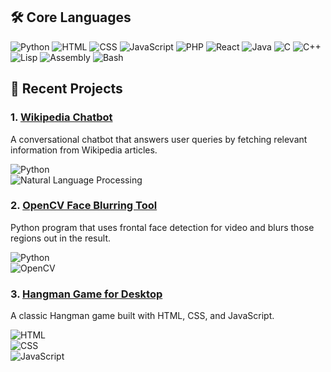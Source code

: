 ## 🛠 Core Languages

![Python](https://img.shields.io/badge/Python-3776AB?style=for-the-badge&logo=python&logoColor=white)
![HTML](https://img.shields.io/badge/HTML5-E34F26?style=for-the-badge&logo=html5&logoColor=white)
![CSS](https://img.shields.io/badge/CSS3-1572B6?style=for-the-badge&logo=css3&logoColor=white)
![JavaScript](https://img.shields.io/badge/JavaScript-F7DF1E?style=for-the-badge&logo=javascript&logoColor=black)
![PHP](https://img.shields.io/badge/PHP-777BB4?style=for-the-badge&logo=php&logoColor=white)
![React](https://img.shields.io/badge/React-20232A?style=for-the-badge&logo=react&logoColor=61DAFB)
![Java](https://img.shields.io/badge/Java-007396?style=for-the-badge&logo=java&logoColor=white)
![C](https://img.shields.io/badge/C-00599C?style=for-the-badge&logo=c&logoColor=white)
![C++](https://img.shields.io/badge/C++-00599C?style=for-the-badge&logo=cplusplus&logoColor=white)
![Lisp](https://img.shields.io/badge/Lisp-3F5D7D?style=for-the-badge&logo=lisp&logoColor=white)
![Assembly](https://img.shields.io/badge/Assembly-525252?style=for-the-badge&logo=dev-dot-dot-dot&logoColor=white)
![Bash](https://img.shields.io/badge/Bash-4EAA25?style=for-the-badge&logo=gnu-bash&logoColor=white)

## 🚀 Recent Projects

### 1. [Wikipedia Chatbot](https://github.com/aishwinj04/Experimental-Wikipedia-Chatbot)
A conversational chatbot that answers user queries by fetching relevant information from Wikipedia articles.  

![Python](https://img.shields.io/badge/Python-3776AB?style=for-the-badge&logo=python&logoColor=white)  
![Natural Language Processing](https://img.shields.io/badge/NLP-NLTK%20|%20Scikit--Learn-F7931E?style=for-the-badge&logo=scikit-learn&logoColor=white)

### 2. [OpenCV Face Blurring Tool](https://github.com/aishwinj04/Face-Censoring-in-Video)
Python program that uses frontal face detection for video and blurs those regions out in the result.  

![Python](https://img.shields.io/badge/Python-3776AB?style=for-the-badge&logo=python&logoColor=white)  
![OpenCV](https://img.shields.io/badge/OpenCV-5C3EE8?style=for-the-badge&logo=opencv&logoColor=white)  

### 3. [Hangman Game for Desktop](https://github.com/aishwinj04/Hangman)
A classic Hangman game built with HTML, CSS, and JavaScript.  

![HTML](https://img.shields.io/badge/HTML-E34F26?style=for-the-badge&logo=html5&logoColor=white)  
![CSS](https://img.shields.io/badge/CSS-1572B6?style=for-the-badge&logo=css3&logoColor=white)  
![JavaScript](https://img.shields.io/badge/JavaScript-F7DF1E?style=for-the-badge&logo=javascript&logoColor=black)  
